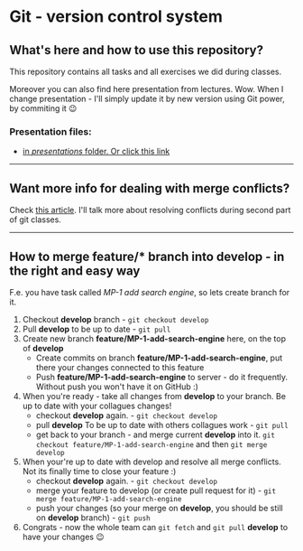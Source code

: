 # Git - version control system

## What's here and how to use this repository?
This repository contains all tasks and all exercises we did during classes.


Moreover you can also find here presentation from lectures. Wow.
When I change presentation - I'll simply update it by new version using Git power, by commiting it :wink:

### Presentation files:
* [in *presentations* folder. Or click this link](/presentations/isa-git-michalczukm.pdf)


--------

## Want more info for dealing with merge conflicts?
Check [this article](https://www.git-tower.com/learn/git/ebook/en/command-line/advanced-topics/merge-conflicts). 
I'll talk more about resolving conflicts during second part of git classes.

--------

## How to merge **feature/*** branch into develop - in the right and easy way
F.e. you have task called _MP-1 add search engine_, so lets create branch for it.

1. Checkout **develop** branch - `git checkout develop`
1. Pull **develop** to be up to date - `git pull`
1. Create new branch **feature/MP-1-add-search-engine** here, on the top of **develop**
    * Create commits on branch **feature/MP-1-add-search-engine**, put there your changes connected to this feature
    * Push **feature/MP-1-add-search-engine** to server - do it frequently. Without push you won't have it on GitHub :)
1. When you're ready - take all changes from **develop** to your branch. Be up to date with your collagues changes!
    * checkout **develop** again. - `git checkout develop` 
    * pull **develop** To be up to date with others collagues work - `git pull`
    * get back to your branch - and merge current **develop** into it. `git checkout feature/MP-1-add-search-engine` and then `git merge develop`
1. When your're up to date with develop and resolve all merge conflicts. Not its finally time to close your feature :)
    * checkout **develop** again. - `git checkout develop` 
    * merge your feature to develop (or create pull request for it) - `git merge feature/MP-1-add-search-engine`
    * push your changes (so your merge on **develop**, you should be still on **develop** branch) - `git push`
1. Congrats - now the whole team can `git fetch` and `git pull` **develop** to have your changes :wink:

